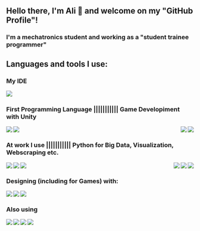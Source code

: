 ## Hello there, I'm Ali :muscle: and welcome on my "GitHub Profile"!

### I'm a mechatronics student and working as a "student trainee programmer"

## Languages and tools I use:
### My IDE
<img align="left" src="https://img.shields.io/badge/Visual%20Studio%20Code-0078d7.svg?style=for-the-badge&logo=visual-studio-code&logoColor=white" /><br >

### First Programming Language ||||||||||| Game Developiment with Unity
<img align="left" src="https://img.shields.io/badge/c-%2300599C.svg?style=for-the-badge&logo=c&logoColor=white" />
<img align="left" src="https://img.shields.io/badge/c++-%2300599C.svg?style=for-the-badge&logo=c%2B%2B&logoColor=white" />
<img align="right" src="https://img.shields.io/badge/c%23-%23239120.svg?style=for-the-badge&logo=c-sharp&logoColor=white" />
<img align="right" src="https://img.shields.io/badge/unity-%23000000.svg?style=for-the-badge&logo=unity&logoColor=white" /><br >

### At work I use ||||||||||| Python for Big Data, Visualization, Webscraping etc.
<img align="left" src="https://img.shields.io/badge/java-%23ED8B00.svg?style=for-the-badge&logo=java&logoColor=white" />
<img align="left" src="https://img.shields.io/badge/spring-%236DB33F.svg?style=for-the-badge&logo=spring&logoColor=white" />
<img align="left" src="https://img.shields.io/badge/postgres-%23316192.svg?style=for-the-badge&logo=postgresql&logoColor=white" />
<img align="right" src="https://img.shields.io/badge/python-3670A0?style=for-the-badge&logo=python&logoColor=ffdd54" />
<img align="right" src="https://img.shields.io/badge/numpy-%23013243.svg?style=for-the-badge&logo=numpy&logoColor=white" />
<img align="right" src="https://img.shields.io/badge/pandas-%23150458.svg?style=for-the-badge&logo=pandas&logoColor=white" /><br >

### Designing (including for Games) with:
<img align="left" src="https://img.shields.io/badge/blender-%23F5792A.svg?style=for-the-badge&logo=blender&logoColor=white" />
<img align="left" src="https://img.shields.io/badge/adobeillustrator-%23FF9A00.svg?style=for-the-badge&logo=adobeillustrator&logoColor=white" />
<img align="left" src="https://img.shields.io/badge/adobephotoshop-%2331A8FF.svg?style=for-the-badge&logo=adobephotoshop&logoColor=white" /><br >

### Also using
<img align="left" src="https://img.shields.io/badge/docker-%230db7ed.svg?style=for-the-badge&logo=docker&logoColor=white" />
<img align="left" src="https://img.shields.io/badge/git-%23F05033.svg?style=for-the-badge&logo=git&logoColor=white" />
<img align="left" src="https://img.shields.io/badge/github-%23121011.svg?style=for-the-badge&logo=github&logoColor=white" />
<img align="left" src="https://img.shields.io/badge/markdown-%23000000.svg?style=for-the-badge&logo=markdown&logoColor=white" />
